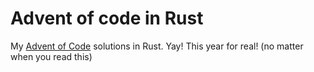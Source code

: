 # Advent of code in Rust

My [Advent of Code](https://adventofcode.com) solutions in Rust. Yay! This year for real! (no matter when you read this)
